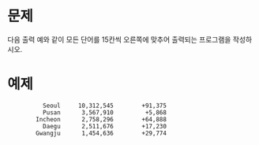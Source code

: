 # 문제
다음 출력 예와 같이 모든 단어를 15칸씩 오른쪽에 맞추어 출력되는 프로그램을 작성하시오.

# 예제
```
          Seoul     10,312,545        +91,375
          Pusan      3,567,910         +5,868
        Incheon      2,758,296        +64,888
          Daegu      2,511,676        +17,230
        Gwangju      1,454,636        +29,774
```
